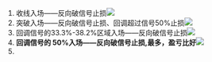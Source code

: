 1. 收线入场——反向破信号止损![](Pasted%20image%2020240315155302.png)
2. 突破入场——反向破信号止损、回调超过信号50%止损![](Pasted%20image%2020240315155338.png)
3. 回调信号的33.3%-38.2%区域入场——反向破信号止损![](Pasted%20image%2020240315155551.png)
4. **回调信号的 50%入场——反向破信号止损,最多，盈亏比好**![](Pasted%20image%2020240315155649.png)
5. 